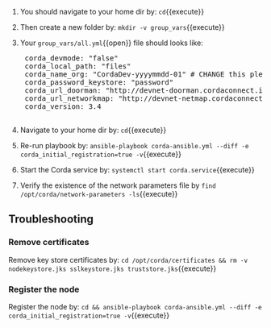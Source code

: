 1. You should navigate to your home dir by: `cd`{{execute}}
2. Then create a new folder by: `mkdir -v group_vars`{{execute}}
3. Your `group_vars/all.yml`{{open}} file should looks like:

    <pre class="file" data-filename="/root/group_vars/all.yml" data-target="replace">
    corda_devmode: "false"
    corda_local_path: "files"
    corda_name_org: "CordaDev-yyyymmdd-01" # CHANGE this please!
    corda_password_keystore: "password"
    corda_url_doorman: "http://devnet-doorman.cordaconnect.io"
    corda_url_networkmap: "http://devnet-netmap.cordaconnect.io"
    corda_version: 3.4
    </pre>

4. Navigate to your home dir by: `cd`{{execute}}
5. Re-run playbook by: `ansible-playbook corda-ansible.yml --diff -e corda_initial_registration=true -v`{{execute}}
6. Start the Corda service by: `systemctl start corda.service`{{execute}}
7. Verify the existence of the network parameters file by `find /opt/corda/network-parameters -ls`{{execute}}

## Troubleshooting

### Remove certificates

Remove key store certificates by: `cd /opt/corda/certificates && rm -v nodekeystore.jks sslkeystore.jks truststore.jks`{{execute}}

### Register the node

Register the node by: `cd && ansible-playbook corda-ansible.yml --diff -e corda_initial_registration=true -v`{{execute}}
